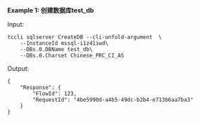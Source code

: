 **Example 1: 创建数据库test_db**



Input: 

```
tccli sqlserver CreateDB --cli-unfold-argument  \
    --InstanceId mssql-i1z41iwd\
    --DBs.0.DBName test_db\
    --DBs.0.Charset Chinese_PRC_CI_AS
```

Output: 
```
{
    "Response": {
        "FlowId": 123,
        "RequestId": "4be5990d-a4b5-49dc-b2b4-e713b6aa7ba3"
    }
}
```


